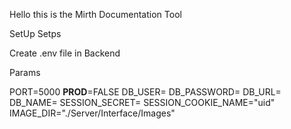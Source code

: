 Hello this is the Mirth Documentation Tool

SetUp Setps

Create .env file in Backend

Params

PORT=5000
**PROD**=FALSE
DB_USER=
DB_PASSWORD=
DB_URL=
DB_NAME=
SESSION_SECRET=
SESSION_COOKIE_NAME="uid"
IMAGE_DIR="./Server/Interface/Images"
